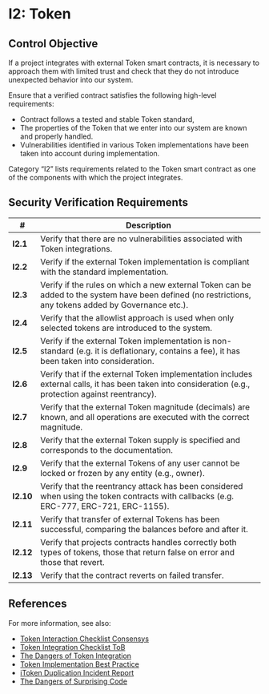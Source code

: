 # I2: Token

## Control Objective

If a project integrates with external Token smart contracts, it is necessary to approach them with limited trust and check that they do not introduce unexpected behavior into our system.

Ensure that a verified contract satisfies the following high-level requirements:
* Contract follows a tested and stable Token standard,
* The properties of the Token that we enter into our system are known and properly handled.
* Vulnerabilities identified in various Token implementations have been taken into account during implementation.

Category “I2” lists requirements related to the Token smart contract as one of the components with which the project integrates.

## Security Verification Requirements

| # | Description |
| --- | --- |
| **I2.1** | Verify that there are no vulnerabilities associated with Token integrations. |
| **I2.2** | Verify if the external Token implementation is compliant with the standard implementation. |
| **I2.3** | Verify if the rules on which a new external Token can be added to the system have been defined (no restrictions, any tokens added by Governance etc.).  |
| **I2.4** | Verify that the allowlist approach is used when only selected tokens are introduced to the system. |
| **I2.5** | Verify if the external Token implementation is non-standard (e.g. it  is deflationary, contains a fee), it has been taken into consideration. |
| **I2.6** | Verify that if the external Token implementation includes external calls, it has been taken into consideration (e.g., protection against reentrancy). |
| **I2.7** | Verify that the external Token magnitude (decimals) are known, and all operations are executed with the correct magnitude. |
| **I2.8** | Verify that the external Token supply is specified and corresponds to the documentation. |
| **I2.9** | Verify that the external Tokens of any user cannot be locked or frozen by any entity (e.g., owner). |
| **I2.10** | Verify that the reentrancy attack has been considered when using the token contracts with callbacks (e.g. ERC-777, ERC-721, ERC-1155). |
| **I2.11** | Verify that transfer of external Tokens has been successful, comparing the balances before and after it. |
| **I2.12** | Verify that projects contracts handles correctly both types of tokens, those that return false on error and those that revert. |
| **I2.13** | Verify that the contract reverts on failed transfer. |

## References

For more information, see also:

* [Token Interaction Checklist Consensys](https://consensys.net/diligence/blog/2020/11/token-interaction-checklist/)
* [Token Integration Checklist ToB](https://github.com/crytic/building-secure-contracts/blob/master/development-guidelines/token_integration.md)
* [The Dangers of Token Integration](https://www.youtube.com/watch?v=6GaCt_lM_ak)
* [Token Implementation Best Practice](https://consensys.github.io/smart-contract-best-practices/tokens/)
* [iToken Duplication Incident Report](https://bzx.network/blog/incident)
* [The Dangers of Surprising Code](https://samczsun.com/the-dangers-of-surprising-code/)